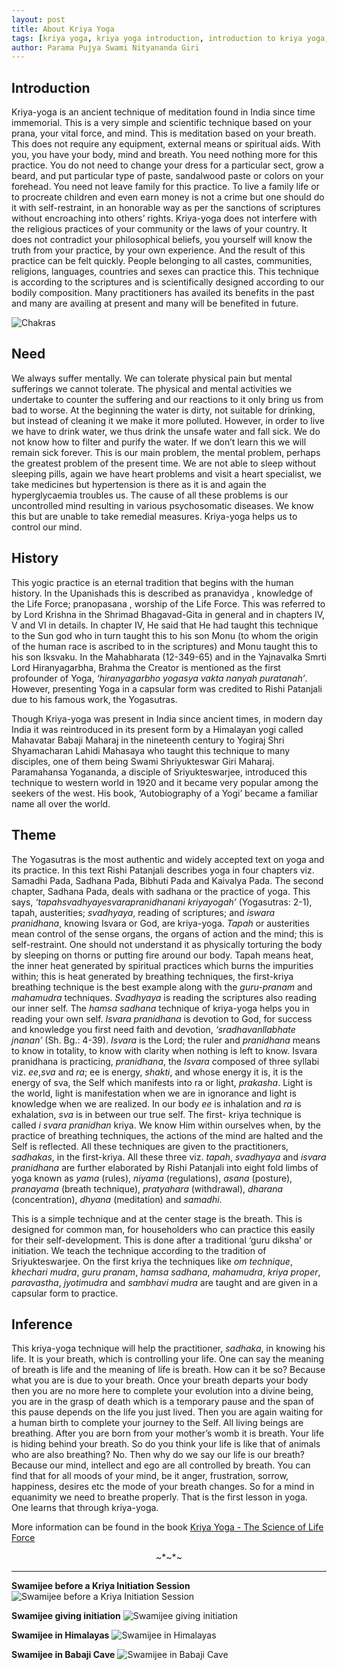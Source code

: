 ```yaml
---
layout: post
title: About Kriya Yoga
tags: [kriya yoga, kriya yoga introduction, introduction to kriya yoga, what is kriya yoga]
author: Parama Pujya Swami Nityananda Giri
---
```


## Introduction

Kriya-yoga is an ancient technique of meditation found in India since time immemorial. This is a very simple and scientific technique based on your prana, your vital force, and mind. This is meditation based on your breath. This does not require any equipment, external means or spiritual aids. With you, you have your body, mind and breath. You need nothing more for this practice. You do not need to change your dress for a particular sect, grow a beard, and put particular type of paste, sandalwood paste or colors on your forehead. You need not leave family for this practice. To live a family life or to procreate children and even earn money is not a crime but one should do it with self-restraint, in an honorable way as per the sanctions of scriptures without encroaching into others’ rights. Kriya-yoga does not interfere with the religious practices of your community or the laws of your country. It does not contradict your philosophical beliefs, you yourself will know the truth from your practice, by your own experience. And the result of this practice can be felt quickly. People belonging to all castes, communities, religions, languages, countries and sexes can practice this. This technique is according to the scriptures and is scientifically designed according to our bodily composition. Many practitioners has availed its benefits in the past and many are availing at present and many will be benefited in future.

![Chakras](/assets/img/chakras.jpg)

## Need

We always suffer mentally. We can tolerate physical pain but mental sufferings we cannot tolerate. The physical and mental activities we undertake to counter the suffering and our reactions to it only bring us from bad to worse. At the beginning the water is dirty, not suitable for drinking, but instead of cleaning it we make it more polluted. However, in order to live we have to drink water, we thus drink the unsafe water and fall sick. We do not know how to filter and purify the water. If we don’t learn this we will remain sick forever. This is our main problem, the mental problem, perhaps the greatest problem of the present time. We are not able to sleep without sleeping pills, again we have heart problems and visit a heart specialist, we take medicines but hypertension is there as it is and again the hyperglycaemia troubles us. The cause of all these problems is our uncontrolled mind resulting in various psychosomatic diseases. We know this but are unable to take remedial measures. Kriya-yoga helps us to control our mind.

## History

This yogic practice is an eternal tradition that begins with the human history. In the Upanishads this is described as pranavidya , knowledge of the Life Force; pranopasana , worship of the Life Force. This was referred to by Lord Krishna in the Shrimad Bhagavad-Gita in general and in chapters IV, V and VI in details. In chapter IV, He said that He had taught this technique to the Sun god who in turn taught this to his son Monu (to whom the origin of the human race is ascribed to in the scriptures) and Monu taught this to his son Iksvaku. In the Mahabharata (12-349-65) and in the Yajnavalka Smrti Lord Hiranyagarbha, Brahma the Creator is mentioned as the first profounder of Yoga, _‘hiranyagarbho yogasya vakta nanyah puratanah’_. However, presenting Yoga in a capsular form was credited to Rishi Patanjali due to his famous work, the Yogasutras.

Though Kriya-yoga was present in India since ancient times, in modern day India it was reintroduced in its present form by a Himalayan yogi called Mahavatar Babaji Maharaj in the nineteenth century to Yogiraj Shri Shyamacharan Lahidi Mahasaya who taught this technique to many disciples, one of them being Swami Shriyukteswar Giri Maharaj. Paramahansa Yogananda, a disciple of Sriyukteswarjee, introduced this technique to western world in 1920 and it became very popular among the seekers of the west. His book, ‘Autobiography of a Yogi’ became a familiar name all over the world.

## Theme

The Yogasutras is the most authentic and widely accepted text on yoga and its practice. In this text Rishi Patanjali describes yoga in four chapters viz. Samadhi Pada, Sadhana Pada, Bibhuti Pada and Kaivalya Pada. The second chapter, Sadhana Pada, deals with sadhana or the practice of yoga. This says, _‘tapahsvadhyayesvarapranidhanani kriyayogah’_ (Yogasutras: 2-1), tapah, austerities; _svadhyaya_, reading of scriptures; and _iswara pranidhana_, knowing Isvara or God, are kriya-yoga. _Tapah_ or austerities mean control of the sense organs, the organs of action and the mind; this is self-restraint. One should not understand it as physically torturing the body by sleeping on thorns or putting fire around our body. Tapah means heat, the inner heat generated by spiritual practices which burns the impurities within; this is heat generated by breathing techniques, the first-kriya breathing technique is the best example along with the _guru-pranam_ and _mahamudra_ techniques. _Svadhyaya_ is reading the scriptures also reading our inner self. The _hamsa sadhana_ technique of kriya-yoga helps you in reading your own self. _Isvara pranidhana_ is devotion to God, for success and knowledge you first need faith and devotion, _‘sradhavanllabhate jnanan’_ (Sh. Bg.: 4-39). _Isvara_ is the Lord; the ruler and _pranidhana_ means to know in totality, to know with clarity when nothing is left to know. Isvara pranidhana is practicing, _pranidhana_, the _Isvara_ composed of three syllabi viz. _ee_,_sva_ and _ra_; ee is energy, _shakti_, and whose energy it is, it is the energy of sva, the Self which manifests into ra or light, _prakasha_. Light is the world, light is manifestation when we are in ignorance and light is knowledge when we are realized. In our body _ee_ is inhalation and _ra_ is exhalation, _sva_ is in between our true self. The first- kriya technique is called _i_ _svara_ _pranidhan_ kriya. We know Him within ourselves when, by the practice of breathing techniques, the actions of the mind are halted and the Self is reflected. All these techniques are given to the practitioners, _sadhakas_, in the first-kriya. All these three viz. _tapah_, _svadhyaya_ and _isvara pranidhana_ are further elaborated by Rishi Patanjali into eight fold limbs of yoga known as _yama_ (rules), _niyama_ (regulations), _asana_ (posture), _pranayama_ (breath technique), _pratyahara_ (withdrawal), _dharana_ (concentration), _dhyana_ (meditation) and _samadhi_.

This is a simple technique and at the center stage is the breath. This is designed for common man, for householders who can practice this easily for their self-development. This is done after a traditional ‘guru diksha’ or initiation. We teach the technique according to the tradition of Sriyukteswarjee. On the first kriya the techniques like _om technique_, _khechari mudra_, _guru pranam_, _hamsa sadhana_, _mahamudra_, _kriya proper_, _paravastha_, _jyotimudra_ and _sambhavi mudra_ are taught and are given in a capsular form to practice.

## Inference

This kriya-yoga technique will help the practitioner, _sadhaka_, in knowing his life. It is your breath, which is controlling your life. One can say the meaning of breath is life and the meaning of life is breath. How can it be so? Because what you are is due to your breath. Once your breath departs your body then you are no more here to complete your evolution into a divine being, you are in the grasp of death which is a temporary pause and the span of this pause depends on the life you just lived. Then you are again waiting for a human birth to complete your journey to the Self. All living beings are breathing. After you are born from your mother’s womb it is breath. Your life is hiding behind your breath. So do you think your life is like that of animals who are also breathing? No. Then why do we say our life is our breath? Because our mind, intellect and ego are all controlled by breath. You can find that for all moods of your mind, be it anger, frustration, sorrow, happiness, desires etc the mode of your breath changes. So for a mind in equanimity we need to breathe properly. That is the first lesson in yoga. One learns that through kriya-yoga.

More information can be found in the book [Kriya Yoga - The Science of Life Force](../thebook/)

<center>~*~*~</center>

---

**Swamijee before a Kriya Initiation Session**
![Swamijee before a Kriya Initiation Session](/assets/img/swamiji_before_kriya_initiation.jpg)

**Swamijee giving initiation**
![Swamijee giving initiation](/assets/img/swamiji_giving_initiation.jpg)

**Swamijee in Himalayas**
![Swamijee in Himalayas](/assets/img/swamiji_in_himalayas.jpg)

**Swamijee in Babaji Cave**
![Swamijee in Babaji Cave](/assets/img/swamiji_in_babaji_cave.jpg)
